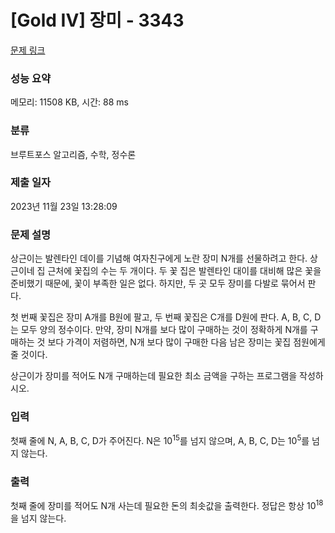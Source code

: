 # [Gold IV] 장미 - 3343 

[문제 링크](https://www.acmicpc.net/problem/3343) 

### 성능 요약

메모리: 11508 KB, 시간: 88 ms

### 분류

브루트포스 알고리즘, 수학, 정수론

### 제출 일자

2023년 11월 23일 13:28:09

### 문제 설명

<p>상근이는 발렌타인 데이를 기념해 여자친구에게 노란 장미 N개를 선물하려고 한다. 상근이네 집 근처에 꽃집의 수는 두 개이다. 두 꽃 집은 발렌타인 대이를 대비해 많은 꽃을 준비했기 때문에, 꽃이 부족한 일은 없다. 하지만, 두 곳 모두 장미를 다발로 묶어서 판다.</p>

<p>첫 번째 꽃집은 장미 A개를 B원에 팔고, 두 번째 꽃집은 C개를 D원에 판다. A, B, C, D는 모두 양의 정수이다. 만약, 장미 N개를 보다 많이 구매하는 것이 정확하게 N개를 구매하는 것 보다 가격이 저렴하면, N개 보다 많이 구매한 다음 남은 장미는 꽃집 점원에게 줄 것이다.</p>

<p>상근이가 장미를 적어도 N개 구매하는데 필요한 최소 금액을 구하는 프로그램을 작성하시오.</p>

### 입력 

 <p>첫째 줄에 N, A, B, C, D가 주어진다. N은 10<sup>15</sup>를 넘지 않으며, A, B, C, D는 10<sup>5</sup>를 넘지 않는다.</p>

### 출력 

 <p>첫째 줄에 장미를 적어도 N개 사는데 필요한 돈의 최솟값을 출력한다. 정답은 항상 10<sup>18</sup>을 넘지 않는다.</p>

